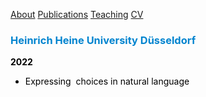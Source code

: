 <a href="https://jacoporomoli.github.io/JacopoRomoli/">About</a>
<a href="https://jacoporomoli.github.io/Publications">Publications</a>
<a href="https://jacoporomoli.github.io/Teaching">Teaching</a>
<a href="https://jacoporomoli.github.io/CV/">CV</a>

<p></p>
<p></p>
<p></p>
<p></p>
<h3 style="color: #0084CF;">Heinrich Heine University Düsseldorf</h3>
<p style="color: #000000;"><strong>2022</strong></p>

<ul>
 	<li style="color: #000000;">Expressing  choices in natural language</li>
</ul>
